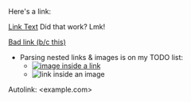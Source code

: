 Here's a link:

[Link Text](https://flow-state.photos) Did that work? Lmk!

[Bad link (b/c this)](https://google.com)

- Parsing nested links & images is on my TODO list:
  - [![image inside a link](foo.png)](https://google.com)
  - ![[link inside an image](https://google.com)](foo.png)

Autolink: <example.com>
